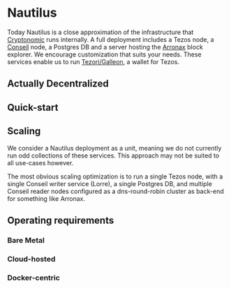 # Nautilus

Today Nautilus is a close approximation of the infrastructure that [Cryptonomic](https://cryptonomic.tech) runs internally. A full deployment includes a Tezos node, a [Conseil](https://github.com/Cryptonomic/Conseil) node, a Postgres DB and a server hosting the [Arronax](https://github.com/Cryptonomic/Arronax) block explorer. We encourage customization that suits your needs. These services enable us to run [Tezori/Galleon](https://galleon-wallet.tech), a wallet for Tezos.

## Actually Decentralized

## Quick-start

## Scaling

We consider a Nautilus deployment as a unit, meaning we do not currently run odd collections of these services. This approach may not be suited to all use-cases however.

The most obvious scaling optimization is to run a single Tezos node, with a single Conseil writer service (Lorre), a single Postgres DB, and multiple Conseil reader nodes configured as a dns-round-robin cluster as back-end for something like Arronax.

## Operating requirements

### Bare Metal

### Cloud-hosted

### Docker-centric
